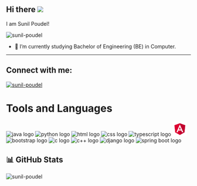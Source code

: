 ## Hi there <img src="https://raw.githubusercontent.com/MartinHeinz/MartinHeinz/master/wave.gif" width="30px">
I am Sunil Poudel!
<p align="left"> <img src="https://komarev.com/ghpvc/?username=sunil-poudel&label=Profile%20views&color=0e75b6&style=flat" alt="sunil-poudel" /> </p>

- 🔭 I’m currently studying Bachelor of Engineering (BE) in Computer.
<hr/>
<h2>Connect with me:</h2>
<a href="https://linkedin.com/in/iamsunilpoudel" target="blank"><img align="center" src="https://raw.githubusercontent.com/rahuldkjain/github-profile-readme-generator/master/src/images/icons/Social/linked-in-alt.svg" alt="sunil-poudel" height="30" width="40" /></a>


<h1>Tools and Languages</h1>
<p>
  <img src="https://uxwing.com/wp-content/themes/uxwing/download/brands-and-social-media/java-programming-language-icon.png" width="40" height="40" alt="java logo">
  <img src="https://upload.wikimedia.org/wikipedia/commons/thumb/c/c3/Python-logo-notext.svg/800px-Python-logo-notext.svg.png" alt="python logo" height="40" width="40">
  <img src="https://img.icons8.com/color/512/html-5.png" alt="html logo" height="40" width="40">
   <img src="https://ultimatecourses.com/assets/category/css-fcba6b473cb1125595dc28163be24eb673907258b5f6f6c82967a0587a9df20c.svg" alt="css logo" height="40" width="40">
  <img src="https://upload.wikimedia.org/wikipedia/commons/thumb/2/2d/TypeScript_ESLint_logo.svg/768px-TypeScript_ESLint_logo.svg.png" alt="typescript logo" height="40" width="40">
  <img src="https://raw.githubusercontent.com/github/explore/c700f6f5bb68a850405eef411cf878162ff34b59/topics/angular/angular.png" alt="angular logo" height="40" width="40">
  <img src="https://upload.wikimedia.org/wikipedia/commons/thumb/b/b2/Bootstrap_logo.svg/330px-Bootstrap_logo.svg.png" alt="bootstrap logo" height="40" width="40">
  <img src="https://upload.wikimedia.org/wikipedia/commons/thumb/1/18/C_Programming_Language.svg/1853px-C_Programming_Language.svg.png" alt="c logo" height="40" width="40">
  <img src="https://upload.wikimedia.org/wikipedia/commons/thumb/1/18/ISO_C%2B%2B_Logo.svg/800px-ISO_C%2B%2B_Logo.svg.png" alt="c++ logo" height="40" width="40">
  <img src="https://www.svgrepo.com/show/353657/django-icon.svg" alt="django logo" height="40" width="40">
  <img src="https://upload.wikimedia.org/wikipedia/commons/thumb/7/79/Spring_Boot.svg/800px-Spring_Boot.svg.png" alt="spring boot logo" height="40" width="40">
</p>

<div align="left">
  <h2>📊 GitHub Stats</h2>
<p><img align="left" src="https://github-readme-stats.vercel.app/api/top-langs?username=sunil-poudel&show_icons=true&locale=en&layout=compact&theme=dark" alt="sunil-poudel" /></p>

<!-- <p>&nbsp;<img align="center" src="https://github-readme-stats.vercel.app/api?username=sunil-poudel&show_icons=true&locale=en&theme=dark" alt="sunil-poudel" /></p> -->
</div>




<!--
**sunil-poudel/sunil-poudel** is a ✨ _special_ ✨ repository because its `README.md` (this file) appears on your GitHub profile.

Here are some ideas to get you started:


-->
